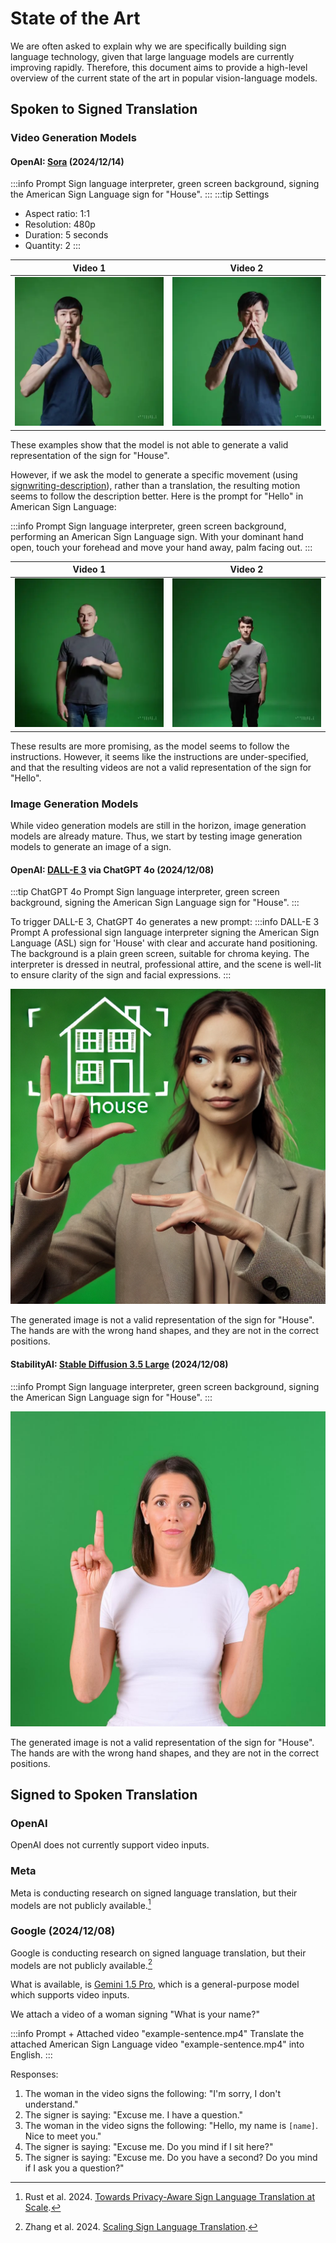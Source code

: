 # State of the Art

We are often asked to explain why we are specifically building sign language technology,
given that large language models are currently improving rapidly.
Therefore, this document aims to provide a high-level overview of the current state of the art in popular vision-language models.

## Spoken to Signed Translation

### Video Generation Models

#### OpenAI: [Sora](https://sora.com) (2024/12/14)

:::info Prompt
Sign language interpreter, green screen background, signing the American Sign Language sign for "House".
:::
:::tip Settings

- Aspect ratio: 1:1
- Resolution: 480p
- Duration: 5 seconds
- Quantity: 2
  :::

| Video 1                                                            | Video 2                                                            |
| ------------------------------------------------------------------ | ------------------------------------------------------------------ |
| ![Sora Video 1 Generated using Prompt](examples/sora/house-1.webp) | ![Sora Video 2 Generated using Prompt](examples/sora/house-2.webp) |

These examples show that the model is not able to generate a valid representation of the sign for "House".

However, if we ask the model to generate a specific movement (using [signwriting-description](https://github.com/sign-language-processing/signwriting-description)),
rather than a translation, the resulting motion seems to follow the description better.
Here is the prompt for "Hello" in American Sign Language:

:::info Prompt
Sign language interpreter, green screen background, performing an American Sign Language sign.
With your dominant hand open, touch your forehead and move your hand away, palm facing out.
:::

| Video 1                                                            | Video 2                                                            |
| ------------------------------------------------------------------ | ------------------------------------------------------------------ |
| ![Sora Video 1 Generated using Prompt](examples/sora/hello-1.webp) | ![Sora Video 2 Generated using Prompt](examples/sora/hello-2.webp) |

These results are more promising, as the model seems to follow the instructions. However, it seems like the instructions are under-specified,
and that the resulting videos are not a valid representation of the sign for "Hello".

### Image Generation Models

While video generation models are still in the horizon, image generation models are already mature.
Thus, we start by testing image generation models to generate an image of a sign.

#### OpenAI: [DALL-E 3](https://openai.com/index/dall-e-3/) via ChatGPT 4o (2024/12/08)

:::tip ChatGPT 4o Prompt
Sign language interpreter, green screen background, signing the American Sign Language sign for "House".
:::

To trigger DALL-E 3, ChatGPT 4o generates a new prompt:
:::info DALL-E 3 Prompt
A professional sign language interpreter signing the American Sign Language (ASL) sign for 'House' with clear and accurate hand positioning. The background is a plain green screen, suitable for chroma keying. The interpreter is dressed in neutral, professional attire, and the scene is well-lit to ensure clarity of the sign and facial expressions.
:::

![DALL-E 3 Image Generated using ChatGPT 4o Prompt](./examples/dall-e-3.webp)

The generated image is not a valid representation of the sign for "House".
The hands are with the wrong hand shapes, and they are not in the correct positions.

#### StabilityAI: [Stable Diffusion 3.5 Large](https://huggingface.co/stabilityai/stable-diffusion-3.5-large) (2024/12/08)

:::info Prompt
Sign language interpreter, green screen background, signing the American Sign Language sign for "House".
:::

![Stable Diffusion 3.5 Large Image Generated using Prompt](./examples/stable-diffusion-3-5.jpeg)

The generated image is not a valid representation of the sign for "House".
The hands are with the wrong hand shapes, and they are not in the correct positions.

## Signed to Spoken Translation

### OpenAI

OpenAI does not currently support video inputs.

### Meta

Meta is conducting research on signed language translation, but their models are not publicly available.[^privacy-aware]
[^privacy-aware]: Rust et al. 2024. [Towards Privacy-Aware Sign Language Translation at Scale](https://arxiv.org/abs/2402.09611).

### Google (2024/12/08)

Google is conducting research on signed language translation, but their models are not publicly available.[^scaling-slt]
[^scaling-slt]: Zhang et al. 2024. [Scaling Sign Language Translation](https://arxiv.org/abs/2407.11855).

What is available, is [Gemini 1.5 Pro](https://console.cloud.google.com/vertex-ai/studio/freeform?model=gemini-1.5-pro-002), which is a general-purpose model which supports video inputs.

We attach a video of a woman signing "What is your name?"

:::info Prompt + Attached video "example-sentence.mp4"
Translate the attached American Sign Language video "example-sentence.mp4" into English.
:::

Responses:

1. The woman in the video signs the following: "I'm sorry, I don't understand."
2. The signer is saying: "Excuse me. I have a question."
3. The woman in the video signs the following: "Hello, my name is `[name]`. Nice to meet you."
4. The signer is saying: "Excuse me. Do you mind if I sit here?"
5. The signer is saying: "Excuse me. Do you have a second? Do you mind if I ask you a question?"
